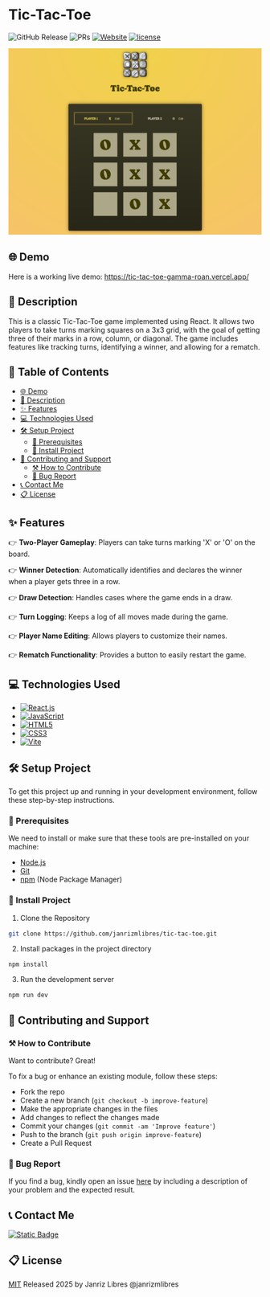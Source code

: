 # Tic-Tac-Toe

![GitHub Release](https://img.shields.io/github/v/release/janrizmlibres/tic-tac-toe?color=orange)
![PRs](https://img.shields.io/badge/PRs-welcome-ff69b4.svg?style=shields)
[![Website](https://img.shields.io/website?url=https%3A%2F%2Ftic-tac-toe-gamma-roan.vercel.app%2F)](https://tic-tac-toe-gamma-roan.vercel.app/)
[![license](https://img.shields.io/badge/license-MIT-blue.svg)](LICENSE)

![Screenshot](screenshot-new.png)

## 🌐 Demo

Here is a working live demo: https://tic-tac-toe-gamma-roan.vercel.app/

## 📝 Description

This is a classic Tic-Tac-Toe game implemented using React. It allows two players to take turns marking squares on a 3x3 grid, with the goal of getting three of their marks in a row, column, or diagonal. The game includes features like tracking turns, identifying a winner, and allowing for a rematch.

## 📖 Table of Contents

- [🌐 Demo](#-demo)
- [📝 Description](#-description)
- [✨ Features](#-features)
- [💻 Technologies Used](#️-technologies-used)
- [🛠️ Setup Project](#-setup-project)
  - [🍴 Prerequisites](#-prerequisites)
  - [🚀 Install Project](#-install-project)
- [🤝 Contributing and Support](#-contributing-and-support)
  - [⚒️ How to Contribute](#️-how-to-contribute)
  - [📩 Bug Report](#-bug-report)
- [📞 Contact Me](#-contact-me)
- [📋 License](#-license)

## ✨ Features

👉 **Two-Player Gameplay**: Players can take turns marking 'X' or 'O' on the board.

👉 **Winner Detection**: Automatically identifies and declares the winner when a player gets three in a row.

👉 **Draw Detection**: Handles cases where the game ends in a draw.

👉 **Turn Logging**: Keeps a log of all moves made during the game.

👉 **Player Name Editing**: Allows players to customize their names.

👉 **Rematch Functionality**: Provides a button to easily restart the game.

## 💻 Technologies Used

- [![React.js][React.js]][React-url]
- [![JavaScript][JavaScript]][JavaScript-url]
- [![HTML5][HTML]][HTML-url]
- [![CSS3][CSS]][CSS-url]
- [![Vite][Vite]][Vite-url]

[React.js]: https://img.shields.io/badge/react-%2320232a.svg?style=for-the-badge&logo=react&logoColor=%2361DAFB
[React-url]: https://react.dev/
[JavaScript]: https://img.shields.io/badge/javascript-%23323330.svg?style=for-the-badge&logo=javascript&logoColor=%23F7DF1E
[JavaScript-url]: https://developer.mozilla.org/en-US/docs/Web/JavaScript
[HTML]: https://img.shields.io/badge/html5-%23E34F26.svg?style=for-the-badge&logo=html5&logoColor=white
[HTML-url]: https://developer.mozilla.org/en-US/docs/Web/HTML
[CSS]: https://img.shields.io/badge/css3-%231572B6.svg?style=for-the-badge&logo=css3&logoColor=white
[CSS-url]: https://developer.mozilla.org/en-US/docs/Web/CSS
[Vite]: https://img.shields.io/badge/vite-%23646CFF.svg?style=for-the-badge&logo=vite&logoColor=white
[Vite-url]: https://vite.dev/

## 🛠️ Setup Project

To get this project up and running in your development environment, follow these step-by-step instructions.

### 🍴 Prerequisites

We need to install or make sure that these tools are pre-installed on your machine:

- [Node.js](https://nodejs.org/en)
- [Git](https://git-scm.com/downloads)
- [npm](https://www.npmjs.com/) (Node Package Manager)

### 🚀 Install Project

1. Clone the Repository

```bash
git clone https://github.com/janrizmlibres/tic-tac-toe.git
```

2. Install packages in the project directory

```
npm install
```

3. Run the development server

```bash
npm run dev
```

## 🤝 Contributing and Support

### ⚒️ How to Contribute

Want to contribute? Great!

To fix a bug or enhance an existing module, follow these steps:

- Fork the repo
- Create a new branch (`git checkout -b improve-feature`)
- Make the appropriate changes in the files
- Add changes to reflect the changes made
- Commit your changes (`git commit -am 'Improve feature'`)
- Push to the branch (`git push origin improve-feature`)
- Create a Pull Request

### 📩 Bug Report

If you find a bug, kindly open an issue [here](https://github.com/janrizmlibres/tic-tac-toe/issues/new) by including a description of your problem and the expected result.

## 📞 Contact Me

[![Static Badge](https://img.shields.io/badge/LinkedIn-janrizlibres-blue?style=flat&logo=linkedin&logoColor=%23b0c0c0&labelColor=%23363D44)
](https://www.linkedin.com/in/janrizlibres/)

## 📋 License

[MIT](https://choosealicense.com/licenses/mit/)
Released 2025 by Janriz Libres @janrizmlibres
